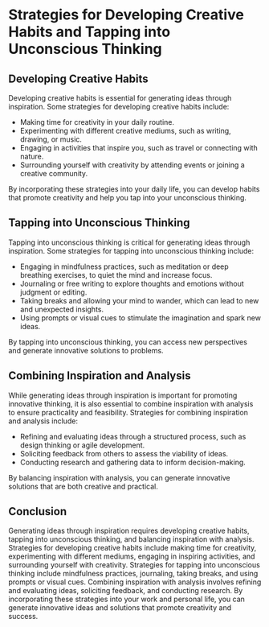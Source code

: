 Strategies for Developing Creative Habits and Tapping into Unconscious Thinking
================================================================================================================================

Developing Creative Habits
--------------------------

Developing creative habits is essential for generating ideas through inspiration. Some strategies for developing creative habits include:

* Making time for creativity in your daily routine.
* Experimenting with different creative mediums, such as writing, drawing, or music.
* Engaging in activities that inspire you, such as travel or connecting with nature.
* Surrounding yourself with creativity by attending events or joining a creative community.

By incorporating these strategies into your daily life, you can develop habits that promote creativity and help you tap into your unconscious thinking.

Tapping into Unconscious Thinking
---------------------------------

Tapping into unconscious thinking is critical for generating ideas through inspiration. Some strategies for tapping into unconscious thinking include:

* Engaging in mindfulness practices, such as meditation or deep breathing exercises, to quiet the mind and increase focus.
* Journaling or free writing to explore thoughts and emotions without judgment or editing.
* Taking breaks and allowing your mind to wander, which can lead to new and unexpected insights.
* Using prompts or visual cues to stimulate the imagination and spark new ideas.

By tapping into unconscious thinking, you can access new perspectives and generate innovative solutions to problems.

Combining Inspiration and Analysis
----------------------------------

While generating ideas through inspiration is important for promoting innovative thinking, it is also essential to combine inspiration with analysis to ensure practicality and feasibility. Strategies for combining inspiration and analysis include:

* Refining and evaluating ideas through a structured process, such as design thinking or agile development.
* Soliciting feedback from others to assess the viability of ideas.
* Conducting research and gathering data to inform decision-making.

By balancing inspiration with analysis, you can generate innovative solutions that are both creative and practical.

Conclusion
----------

Generating ideas through inspiration requires developing creative habits, tapping into unconscious thinking, and balancing inspiration with analysis. Strategies for developing creative habits include making time for creativity, experimenting with different mediums, engaging in inspiring activities, and surrounding yourself with creativity. Strategies for tapping into unconscious thinking include mindfulness practices, journaling, taking breaks, and using prompts or visual cues. Combining inspiration with analysis involves refining and evaluating ideas, soliciting feedback, and conducting research. By incorporating these strategies into your work and personal life, you can generate innovative ideas and solutions that promote creativity and success.
